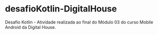 # desafioKotlin-DigitalHouse
Desafio Kotlin - Atividade realizada ao final do Módulo 03 do curso Mobile Android da Digital House.

